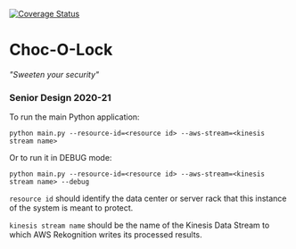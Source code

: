 [![Coverage Status](https://coveralls.io/repos/github/lexieaytes/choc-o-lock/badge.svg?branch=master)](https://coveralls.io/github/lexieaytes/choc-o-lock?branch=master)

# Choc-O-Lock
*"Sweeten your security"*

### Senior Design 2020-21

To run the main Python application:

```
python main.py --resource-id=<resource id> --aws-stream=<kinesis stream name> 
```

Or to run it in DEBUG mode:

```
python main.py --resource-id=<resource id> --aws-stream=<kinesis stream name> --debug
```

`resource id` should identify the data center or server rack that this instance of the system is meant to protect. 

`kinesis stream name` should be the name of the Kinesis Data Stream to which AWS Rekognition writes its processed results.
